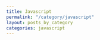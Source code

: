 ```yaml
---
title: Javascript
permalink: "/category/javascript"
layout: posts_by_category
categories: javascript
---
```


